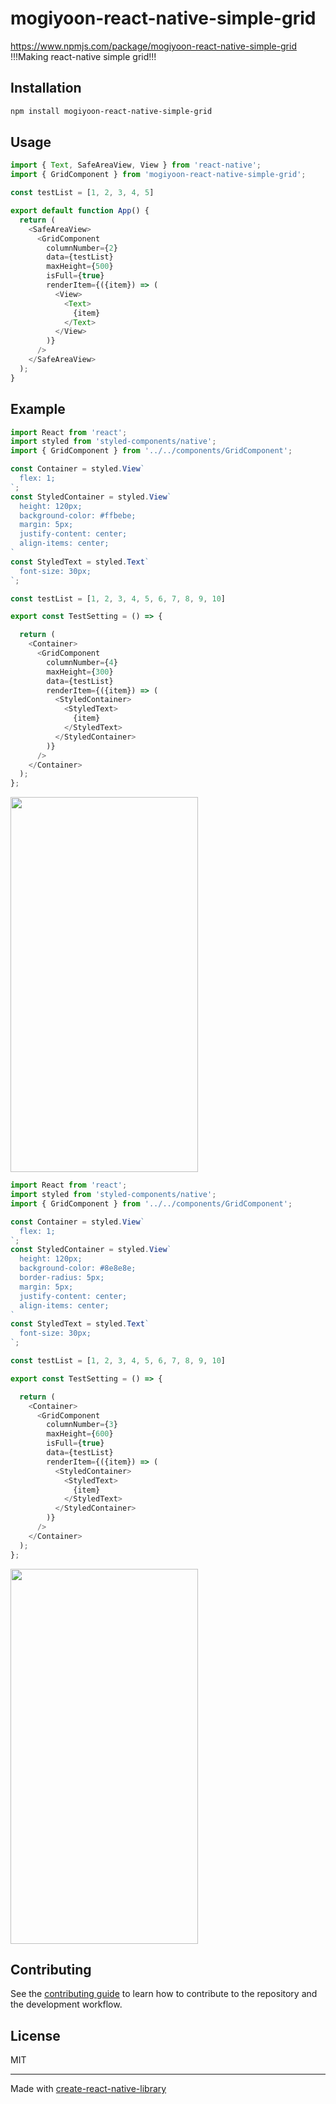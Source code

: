 # mogiyoon-react-native-simple-grid
https://www.npmjs.com/package/mogiyoon-react-native-simple-grid
!!!Making react-native simple grid!!!
## Installation

```sh
npm install mogiyoon-react-native-simple-grid
```

## Usage


```js
import { Text, SafeAreaView, View } from 'react-native';
import { GridComponent } from 'mogiyoon-react-native-simple-grid';

const testList = [1, 2, 3, 4, 5]

export default function App() {
  return (
    <SafeAreaView>
      <GridComponent 
        columnNumber={2}
        data={testList}
        maxHeight={500}
        isFull={true}
        renderItem={({item}) => (
          <View>
            <Text>
              {item}
            </Text>
          </View>
        )}
      />
    </SafeAreaView>
  );
}
```

## Example
```js
import React from 'react';
import styled from 'styled-components/native';
import { GridComponent } from '../../components/GridComponent';

const Container = styled.View`
  flex: 1;
`;
const StyledContainer = styled.View`
  height: 120px;
  background-color: #ffbebe;
  margin: 5px;
  justify-content: center;
  align-items: center;
`
const StyledText = styled.Text`
  font-size: 30px;
`;

const testList = [1, 2, 3, 4, 5, 6, 7, 8, 9, 10]

export const TestSetting = () => {

  return (
    <Container>
      <GridComponent
        columnNumber={4}
        maxHeight={300}
        data={testList}
        renderItem={({item}) => (
          <StyledContainer>
            <StyledText>
              {item}
            </StyledText>
          </StyledContainer>
        )}
      />
    </Container>
  );
};
```
<img src="https://github.com/user-attachments/assets/f77e2e51-6ce2-4133-ae40-2b5e88a1159f" width="300" height="600"/>

```js
import React from 'react';
import styled from 'styled-components/native';
import { GridComponent } from '../../components/GridComponent';

const Container = styled.View`
  flex: 1;
`;
const StyledContainer = styled.View`
  height: 120px;
  background-color: #8e8e8e;
  border-radius: 5px;
  margin: 5px;
  justify-content: center;
  align-items: center;
`
const StyledText = styled.Text`
  font-size: 30px;
`;

const testList = [1, 2, 3, 4, 5, 6, 7, 8, 9, 10]

export const TestSetting = () => {

  return (
    <Container>
      <GridComponent
        columnNumber={3}
        maxHeight={600}
        isFull={true}
        data={testList}
        renderItem={({item}) => (
          <StyledContainer>
            <StyledText>
              {item}
            </StyledText>
          </StyledContainer>
        )}
      />
    </Container>
  );
};
```
<img src="https://github.com/user-attachments/assets/ab6bbd72-bb16-4769-9ce6-f88a173a8a13" width="300" height="600"/>


## Contributing

See the [contributing guide](CONTRIBUTING.md) to learn how to contribute to the repository and the development workflow.

## License

MIT

---

Made with [create-react-native-library](https://github.com/callstack/react-native-builder-bob)
